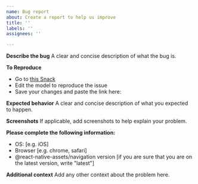 ```yaml
---
name: Bug report
about: Create a report to help us improve
title: ''
labels: ''
assignees: ''

---
```


**Describe the bug**
A clear and concise description of what the bug is.

**To Reproduce**
- Go to [this Snack](https://snack.expo.dev/@cantoo/react-native-navigation)
- Edit the model to reproduce the issue
- Save your changes and paste the link here:

**Expected behavior**
A clear and concise description of what you expected to happen.

**Screenshots**
If applicable, add screenshots to help explain your problem.

**Please complete the following information:**
 - OS: [e.g. iOS]
 - Browser [e.g. chrome, safari]
 - @react-native-assets/navigation version [if you are sure that you are on the latest version, write "latest"]

**Additional context**
Add any other context about the problem here.
